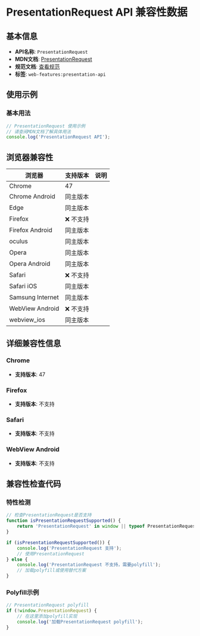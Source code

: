 # PresentationRequest API 兼容性数据

## 基本信息

- **API名称**: `PresentationRequest`
- **MDN文档**: [PresentationRequest](https://developer.mozilla.org/docs/Web/API/PresentationRequest)
- **规范文档**: [查看规范](https://w3c.github.io/presentation-api/#interface-presentationrequest)
- **标签**: `web-features:presentation-api`

## 使用示例

### 基本用法

```javascript
// PresentationRequest 使用示例
// 请查阅MDN文档了解具体用法
console.log('PresentationRequest API');
```

## 浏览器兼容性

| 浏览器 | 支持版本 | 说明 |
|--------|----------|------|
| Chrome | 47 |  |
| Chrome Android | 同主版本 |  |
| Edge | 同主版本 |  |
| Firefox | ❌ 不支持 |  |
| Firefox Android | 同主版本 |  |
| oculus | 同主版本 |  |
| Opera | 同主版本 |  |
| Opera Android | 同主版本 |  |
| Safari | ❌ 不支持 |  |
| Safari iOS | 同主版本 |  |
| Samsung Internet | 同主版本 |  |
| WebView Android | ❌ 不支持 |  |
| webview_ios | 同主版本 |  |

## 详细兼容性信息

### Chrome

- **支持版本**: 47

### Firefox

- **支持版本**: 不支持

### Safari

- **支持版本**: 不支持

### WebView Android

- **支持版本**: 不支持

## 兼容性检查代码

### 特性检测

```javascript
// 检查PresentationRequest是否支持
function isPresentationRequestSupported() {
    return 'PresentationRequest' in window || typeof PresentationRequest !== 'undefined';
}

if (isPresentationRequestSupported()) {
    console.log('PresentationRequest 支持');
    // 使用PresentationRequest
} else {
    console.log('PresentationRequest 不支持，需要polyfill');
    // 加载polyfill或使用替代方案
}
```

### Polyfill示例

```javascript
// PresentationRequest polyfill
if (!window.PresentationRequest) {
    // 在这里添加polyfill实现
    console.log('加载PresentationRequest polyfill');
}
```

